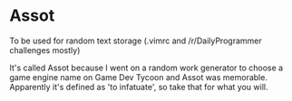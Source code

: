Assot
=====

To be used for random text storage (.vimrc and /r/DailyProgrammer challenges mostly)

It's called Assot because I went on a random work generator to choose a game
engine name on Game Dev Tycoon and Assot was memorable. Apparently it's defined
as 'to infatuate', so take that for what you will.
